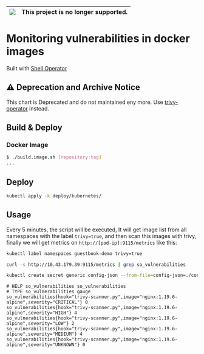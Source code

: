 |![](https://upload.wikimedia.org/wikipedia/commons/thumb/1/17/Warning.svg/156px-Warning.svg.png) | This project is no longer supported.
|---|---|
# Monitoring vulnerabilities in docker images

Built with [Shell Operator](https://github.com/flant/shell-operator)

## :warning: Deprecation and Archive Notice

This chart is Deprecated and do not maintained eny more. Use [trivy-operator](https://github.com/devopstales/trivy-operator) instead.
## Build & Deploy

### Docker Image

```bash
$ ./build.image.sh [repository:tag]
...
```

## Deploy

```bash
kubectl apply -k deploy/kubernetes/
```

## Usage

Every 5 minutes, the script will be executed, It will get image list from all namespaces with the label `trivy=true`, and then scan this images with trivy, finally we will get metrics on `http://[pod-ip]:9115/metrics` like this:

```bash
kubectl label namespaces guestbook-demo trivy=true

curl -s http://10.43.179.39:9115/metrics | grep so_vulnerabilities

kubectl create secret generic config-json --from-file=config-json=./config.json
```

~~~text
# HELP so_vulnerabilities so_vulnerabilities
# TYPE so_vulnerabilities gauge
so_vulnerabilities{hook="trivy-scanner.py",image="nginx:1.19.6-alpine",severity="CRITICAL"} 0
so_vulnerabilities{hook="trivy-scanner.py",image="nginx:1.19.6-alpine",severity="HIGH"} 4
so_vulnerabilities{hook="trivy-scanner.py",image="nginx:1.19.6-alpine",severity="LOW"} 2
so_vulnerabilities{hook="trivy-scanner.py",image="nginx:1.19.6-alpine",severity="MEDIUM"} 4
so_vulnerabilities{hook="trivy-scanner.py",image="nginx:1.19.6-alpine",severity="UNKNOWN"} 0
~~~

